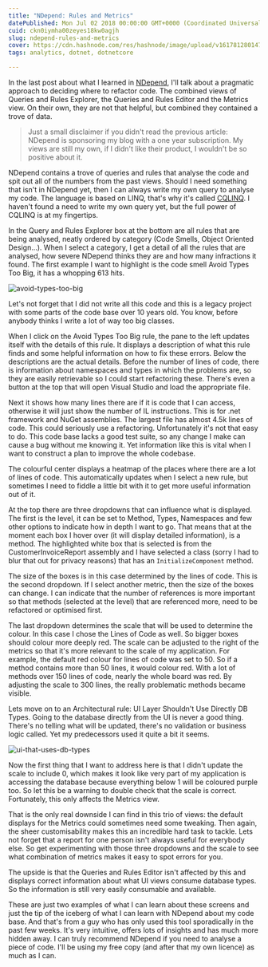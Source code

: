 ```yaml
---
title: "NDepend: Rules and Metrics"
datePublished: Mon Jul 02 2018 00:00:00 GMT+0000 (Coordinated Universal Time)
cuid: ckn0iymha00zeyes18kw0agjh
slug: ndepend-rules-and-metrics
cover: https://cdn.hashnode.com/res/hashnode/image/upload/v1617812801471/djvyQDJR9.png
tags: analytics, dotnet, dotnetcore

---
```



In the last post about what I learned in [NDepend](https://www.ndepend.com/), I'll talk about a pragmatic approach to deciding where to refactor code. The combined views of Queries and Rules Explorer, the Queries and Rules Editor and the Metrics view. On their own, they are not that helpful, but combined they contained a trove of data.

> Just a small disclaimer if you didn't read the previous article: NDepend is sponsoring my blog with a one year subscription. My views are still my own, if I didn't like their product, I wouldn't be so positive about it.

NDepend contains a trove of queries and rules that analyse the code and spit out all of the numbers from the past views. Should I need something that isn't in NDepend yet, then I can always write my own query to analyse my code. The language is based on LINQ, that's why it's called [CQLINQ](https://www.ndepend.com/docs/cqlinq-syntax). I haven't found a need to write my own query yet, but the full power of CQLINQ is at my fingertips.

In the Query and Rules Explorer box at the bottom are all rules that are being analysed, neatly ordered by category (Code Smells, Object Oriented Design...). When I select a category, I get a detail of all the rules that are analysed, how severe NDepend thinks they are and how many infractions it found. The first example I want to highlight is the code smell Avoid Types Too Big, it has a whopping 613 hits.

![avoid-types-too-big](https://cdn.hashnode.com/res/hashnode/image/upload/v1617381118369/8F0fiQ3GM.png)

Let's not forget that I did not write all this code and this is a legacy project with some parts of the code base over 10 years old. You know, before anybody thinks I write a lot of way too big classes.

When I click on the Avoid Types Too Big rule, the pane to the left updates itself with the details of this rule. It displays a description of what this rule finds and some helpful information on how to fix these errors. Below the descriptions are the actual details. Before the number of lines of code, there is information about namespaces and types in which the problems are, so they are easily retrievable so I could start refactoring these. There's even a button at the top that will open Visual Studio and load the appropriate file.

Next it shows how many lines there are if it is code that I can access, otherwise it will just show the number of IL instructions. This is for .net framework and NuGet assemblies. The largest file has almost 4.5k lines of code. This could seriously use a refactoring. Unfortunately it's not that easy to do. This code base lacks a good test suite, so any change I make can cause a bug without me knowing it. Yet information like this is vital when I want to construct a plan to improve the whole codebase.

The colourful center displays a heatmap of the places where there are a lot of lines of code. This automatically updates when I select a new rule, but sometimes I need to fiddle a little bit with it to get more useful information out of it.

At the top there are three dropdowns that can influence what is displayed. The first is the level, it can be set to Method, Types, Namespaces and few other options to indicate how in depth I want to go. That means that at the moment each box I hover over (it will display detailed information), is a method. The highlighted white box that is selected is from the CustomerInvoiceReport assembly and I have selected a class (sorry I had to blur that out for privacy reasons) that has an `InitializeComponent` method.

The size of the boxes is in this case determined by the lines of code. This is the second dropdown. If I select another metric, then the size of the boxes can change. I can indicate that the number of references is more important so that methods (selected at the level) that are referenced more, need to be refactored or optimised first.

The last dropdown determines the scale that will be used to determine the colour. In this case I chose the Lines of Code as well. So bigger boxes should colour more deeply red. The scale can be adjusted to the right of the metrics so that it's more relevant to the scale of my application. For example, the default red colour for lines of code was set to 50. So if a method contains more than 50 lines, it would colour red. With a lot of methods over 150 lines of code, nearly the whole board was red. By adjusting the scale to 300 lines, the really problematic methods became visible.

Lets move on to an Architectural rule: UI Layer Shouldn't Use Directly DB Types. Going to the database directly from the UI is never a good thing. There's no telling what will be updated, there's no validation or business logic called. Yet my predecessors used it quite a bit it seems.

![ui-that-uses-db-types](https://cdn.hashnode.com/res/hashnode/image/upload/v1617381120570/aJVu2FpY2.png)

Now the first thing that I want to address here is that I didn't update the scale to include 0, which makes it look like very part of my application is accessing the database because everything below 1 will be coloured purple too. So let this be a warning to double check that the scale is correct. Fortunately, this only affects the Metrics view.

That is the only real downside I can find in this trio of views: the default displays for the Metrics could sometimes need some tweaking. Then again, the sheer customisability makes this an incredible hard task to tackle. Lets not forget that a report for one person isn't always useful for everybody else. So get experimenting with those three dropdowns and the scale to see what combination of metrics makes it easy to spot errors for you.

The upside is that the Queries and Rules Editor isn't affected by this and displays correct information about what UI views consume database types. So the information is still very easily consumable and available.

These are just two examples of what I can learn about these screens and just the tip of the iceberg of what I can learn with NDepend about my code base. And that's from a guy who has only used this tool sporadically in the past few weeks. It's very intuitive, offers lots of insights and has much more hidden away. I can truly recommend NDepend if you need to analyse a piece of code. I'll be using my free copy (and after that my own licence) as much as I can.
